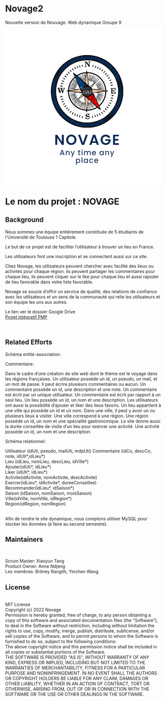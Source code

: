 # Novage2

Nouvelle version de Nouvage.
Web dynamique
Groupe 9


<img src="https://github.com/NovageG9/Novage2/blob/main/static/assets/images/logo2.png" alt="Your logo" title="Your logo"  />
<h1>Le nom du projet : NOVAGE</h1>




<H2>Background </H2>
Nous sommes une équipe entièrement constituée de 5 étudiants de l'Université de Toulouse 1 Capitole.<BR>

Le  but de ce projet est de faciliter l’utilisateur à trouver un lieu en France. <BR>

Les utilisateurs font une inscription et se connectent aussi sur ce site.<BR>

Chez Novage, les utilisateurs peuvent chercher avec facilité des lieux ou activités pour chaque région. ils peuvent partager les commentaires pour chaque lieu, ils peuvent  cliquer sur le like pour chaque lieu et aussi  rajouter de lieu favorable dans votre liste favorable.<BR>

Novage se  soucie d’offrir un service de qualité, des relations de confiance avec les utilisateurs et un sens de la communauté qui relie les utilisateurs et son équipe les uns aux autres. <BR>

Le lien ver le dossier Google Drive<BR>
<a href="https://docs.google.com/document/d/1yaC2_GxFr_GqfbpzW52bTUE6nbzf5xGNFtNh3AwWcWk/edit">Projet intégratif PMP</a><BR>

<BR>

<H2>Related Efforts</H2>

Schéma entité-association:<BR>



Commentaire: <BR>

Dans le cadre d’une création de site web dont le thème est le voyage dans les régions françaises.
Un utilisateur possède un id, un pseudo, un mail, et un mot de passe. Il peut écrire plusieurs commentaires ou aucun. Un commentaire possède un id, une description et une note. Un commentaire est écrit par un unique utilisateur. Un commentaire est écrit par rapport à un seul lieu. Un lieu possède un id, un nom et une description. Les utilisateurs ont aussi la possibilité d’ajouter et liker des lieux favoris. Un lieu appartient à une ville qui possède un id et un nom. Dans une ville, il peut y avoir un ou plusieurs lieux à visiter. Une ville correspond à une région. Une région possède un id, un nom et une spécialité gastronomique. Le site donne aussi la durée conseillée de visite d’un lieu pour exercer une activité. Une activité possède un id, un nom et une description. <BR>

Schéma relationnel:<BR>

Utilisateur (idUti, pseudo, mailUti, mdpUti)
Commentaire (idCo, descCo, note, idUti*,idLieu*)<BR>
Lieu (idLieu, nomLieu, descLieu, idVille*)<BR>
Ajouter(idUti*, idLieu*)<BR>
Liker (idUti*, idLieu*)<BR>
Activite(idActivite, nomActivite, descActivite)<BR>
Exercer(idLieu*, idActivite*, dureeConseillee)<BR>
Recommander(idLieu*, idSaison*)<BR>
Saison (idSaison, nomSaison, moisSaison)<BR>
Ville(idVille, nomVille, idRegion*)<BR>
Region(idRegion, nomRegion)

<BR>
Afin de rendre le site dynamique, nous comptons utiliser MySQL pour stocker les données (à faire au second semestre).  
<BR>

<H2>Maintainers</H2><BR>

Scrum Master: Xiaoyun Tang<BR>
Product Owner: Anne Ndjeng<BR>
Les membres: Britney Rangith, Yinchen Wang<BR>

<H2>License</H2>
<BR>
MIT License
<BR>
Copyright (c) 2022 Novage
<BR>
Permission is hereby granted, free of charge, to any person obtaining a copy
of this software and associated documentation files (the "Software"), to deal
in the Software without restriction, including without limitation the rights
to use, copy, modify, merge, publish, distribute, sublicense, and/or sell
copies of the Software, and to permit persons to whom the Software is
furnished to do so, subject to the following conditions:
<BR>
The above copyright notice and this permission notice shall be included in all
copies or substantial portions of the Software.
<BR>
THE SOFTWARE IS PROVIDED "AS IS", WITHOUT WARRANTY OF ANY KIND, EXPRESS OR
IMPLIED, INCLUDING BUT NOT LIMITED TO THE WARRANTIES OF MERCHANTABILITY,
FITNESS FOR A PARTICULAR PURPOSE AND NONINFRINGEMENT. IN NO EVENT SHALL THE
AUTHORS OR COPYRIGHT HOLDERS BE LIABLE FOR ANY CLAIM, DAMAGES OR OTHER
LIABILITY, WHETHER IN AN ACTION OF CONTRACT, TORT OR OTHERWISE, ARISING FROM,
OUT OF OR IN CONNECTION WITH THE SOFTWARE OR THE USE OR OTHER DEALINGS IN THE
SOFTWARE.








